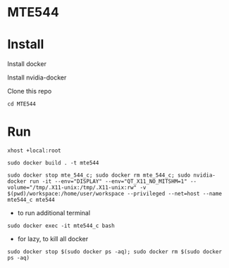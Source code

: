 # MTE544

# Install

Install docker

Install nvidia-docker

Clone this repo

```cd MTE544```

# Run

```xhost +local:root ```

```sudo docker build . -t mte544 ```

```sudo docker stop mte_544_c; sudo docker rm mte_544_c; sudo nvidia-docker run -it --env="DISPLAY" --env="QT_X11_NO_MITSHM=1" --volume="/tmp/.X11-unix:/tmp/.X11-unix:rw" -v $(pwd)/workspace:/home/user/workspace --privileged --net=host --name mte544_c mte544```

- to run additional terminal

```sudo docker exec -it mte544_c bash```

- for lazy, to kill all docker

```sudo docker stop $(sudo docker ps -aq); sudo docker rm $(sudo docker ps -aq)```
